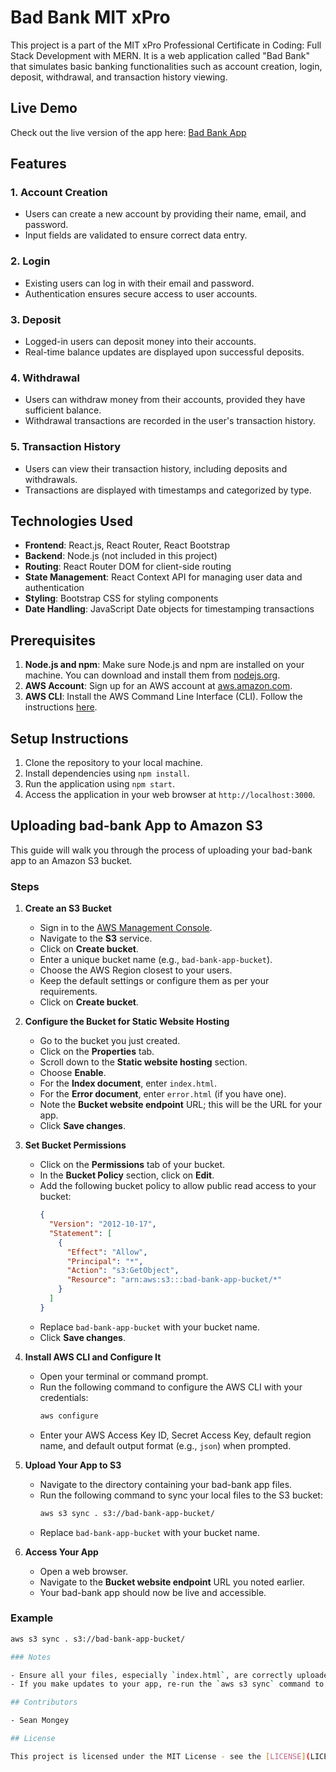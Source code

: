 # Bad Bank MIT xPro

This project is a part of the MIT xPro Professional Certificate in Coding: Full Stack Development with MERN. It is a web application called "Bad Bank" that simulates basic banking functionalities such as account creation, login, deposit, withdrawal, and transaction history viewing.

## Live Demo

Check out the live version of the app here: [Bad Bank App](https://sean-mongey-bad-bank.s3.us-east-2.amazonaws.com/index.html#/)

## Features

### 1. Account Creation
- Users can create a new account by providing their name, email, and password.
- Input fields are validated to ensure correct data entry.

### 2. Login
- Existing users can log in with their email and password.
- Authentication ensures secure access to user accounts.

### 3. Deposit
- Logged-in users can deposit money into their accounts.
- Real-time balance updates are displayed upon successful deposits.

### 4. Withdrawal
- Users can withdraw money from their accounts, provided they have sufficient balance.
- Withdrawal transactions are recorded in the user's transaction history.

### 5. Transaction History
- Users can view their transaction history, including deposits and withdrawals.
- Transactions are displayed with timestamps and categorized by type.

## Technologies Used

- **Frontend**: React.js, React Router, React Bootstrap
- **Backend**: Node.js (not included in this project)
- **Routing**: React Router DOM for client-side routing
- **State Management**: React Context API for managing user data and authentication
- **Styling**: Bootstrap CSS for styling components
- **Date Handling**: JavaScript Date objects for timestamping transactions

## Prerequisites

1. **Node.js and npm**: Make sure Node.js and npm are installed on your machine. You can download and install them from [nodejs.org](https://nodejs.org/).
2. **AWS Account**: Sign up for an AWS account at [aws.amazon.com](https://aws.amazon.com/).
3. **AWS CLI**: Install the AWS Command Line Interface (CLI). Follow the instructions [here](https://docs.aws.amazon.com/cli/latest/userguide/install-cliv2.html).

## Setup Instructions

1. Clone the repository to your local machine.
2. Install dependencies using `npm install`.
3. Run the application using `npm start`.
4. Access the application in your web browser at `http://localhost:3000`.

## Uploading bad-bank App to Amazon S3

This guide will walk you through the process of uploading your bad-bank app to an Amazon S3 bucket.

### Steps

1. **Create an S3 Bucket**

   - Sign in to the [AWS Management Console](https://aws.amazon.com/console/).
   - Navigate to the **S3** service.
   - Click on **Create bucket**.
   - Enter a unique bucket name (e.g., `bad-bank-app-bucket`).
   - Choose the AWS Region closest to your users.
   - Keep the default settings or configure them as per your requirements.
   - Click on **Create bucket**.

2. **Configure the Bucket for Static Website Hosting**

   - Go to the bucket you just created.
   - Click on the **Properties** tab.
   - Scroll down to the **Static website hosting** section.
   - Choose **Enable**.
   - For the **Index document**, enter `index.html`.
   - For the **Error document**, enter `error.html` (if you have one).
   - Note the **Bucket website endpoint** URL; this will be the URL for your app.
   - Click **Save changes**.

3. **Set Bucket Permissions**

   - Click on the **Permissions** tab of your bucket.
   - In the **Bucket Policy** section, click on **Edit**.
   - Add the following bucket policy to allow public read access to your bucket:
     ```json
     {
       "Version": "2012-10-17",
       "Statement": [
         {
           "Effect": "Allow",
           "Principal": "*",
           "Action": "s3:GetObject",
           "Resource": "arn:aws:s3:::bad-bank-app-bucket/*"
         }
       ]
     }
     ```
   - Replace `bad-bank-app-bucket` with your bucket name.
   - Click **Save changes**.

4. **Install AWS CLI and Configure It**

   - Open your terminal or command prompt.
   - Run the following command to configure the AWS CLI with your credentials:
     ```sh
     aws configure
     ```
   - Enter your AWS Access Key ID, Secret Access Key, default region name, and default output format (e.g., `json`) when prompted.

5. **Upload Your App to S3**

   - Navigate to the directory containing your bad-bank app files.
   - Run the following command to sync your local files to the S3 bucket:
     ```sh
     aws s3 sync . s3://bad-bank-app-bucket/
     ```
   - Replace `bad-bank-app-bucket` with your bucket name.

6. **Access Your App**

   - Open a web browser.
   - Navigate to the **Bucket website endpoint** URL you noted earlier.
   - Your bad-bank app should now be live and accessible.

### Example

```sh
aws s3 sync . s3://bad-bank-app-bucket/

### Notes

- Ensure all your files, especially `index.html`, are correctly uploaded to the S3 bucket.
- If you make updates to your app, re-run the `aws s3 sync` command to upload the latest changes.

## Contributors

- Sean Mongey

## License

This project is licensed under the MIT License - see the [LICENSE](LICENSE) file for details.

